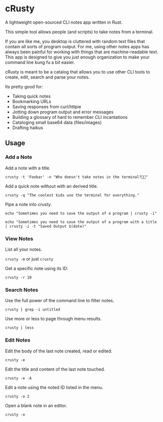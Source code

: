 # cRusty
A lightweight open-sourced CLI notes app written in Rust.

This simple tool allows people (and scripts) to take notes from a terminal.

If you are like me, you desktop is cluttered with random text files that contain all sorts of program output. 
For me, using other notes apps has always been painful for working with things that are machine-readable text.
This app is designed to give you just enough organization to make your command line kung fu a bit easier.

cRusty is meant to be a catalog that allows you to use other CLI tools to create, edit, search and parse your notes.

Its pretty good for:

* Taking quick notes
* Bookmarking URLs
* Saving responses from curl/httpie
* Jotting down program output and error messages
* Building a glossary of hard to remember CLI incantations
* Cataloging small base64 data (files/images)
* Drafting haikus

## Usage

### Add a Note

Add a note with a title.

`crusty -t 'Foobar' -n "Who doesn't take notes in the terminal?🤷🏾"`

Add a quick note without with an derived title.

`crusty -q "The coolest kids use the terminal for everything."`

Pipe a note into crusty.

`echo "Sometimes you need to save the output of a program | crusty -i"`

```
echo "Sometimes you need to save the output of a program with a title | crusty -i -t "Saved Output $(date)"
```

### View Notes

List all your notes.

`crusty -m` or just `crusty`

Get a specific note using its ID:

`crusty -r 10`

### Search Notes

Use the full power of the command line to filter notes.

`crusty | grep -i untitled`

Use more or less to page through menu results.

`crusty | less`

### Edit Notes

Edit the body of the last note created, read or edited.

`crusty -e`

Edit the title and content of the last note touched.

`crusty -e -A`

Edit a note using the noted ID listed in the menu.

`crusty -o 2`

Open a blank note in an editor.

`crusty -o`